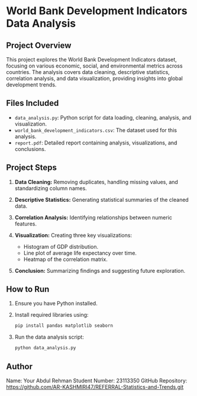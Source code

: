 # World Bank Development Indicators Data Analysis

## Project Overview

This project explores the World Bank Development Indicators dataset, focusing on various economic, social, and environmental metrics across countries. The analysis covers data cleaning, descriptive statistics, correlation analysis, and data visualization, providing insights into global development trends.

## Files Included

* `data_analysis.py`: Python script for data loading, cleaning, analysis, and visualization.
* `world_bank_development_indicators.csv`: The dataset used for this analysis.
* `report.pdf`: Detailed report containing analysis, visualizations, and conclusions.

## Project Steps

1. **Data Cleaning:** Removing duplicates, handling missing values, and standardizing column names.
2. **Descriptive Statistics:** Generating statistical summaries of the cleaned data.
3. **Correlation Analysis:** Identifying relationships between numeric features.
4. **Visualization:** Creating three key visualizations:

   * Histogram of GDP distribution.
   * Line plot of average life expectancy over time.
   * Heatmap of the correlation matrix.
5. **Conclusion:** Summarizing findings and suggesting future exploration.

## How to Run

1. Ensure you have Python installed.
2. Install required libraries using:

   ```bash
   pip install pandas matplotlib seaborn
   ```
3. Run the data analysis script:

   ```bash
   python data_analysis.py
   ```

## Author

Name: Your Abdul Rehman
Student Number: 23113350
GitHub Repository: https://github.com/AR-KASHMIRI47/REFERRAL-Statistics-and-Trends.git
